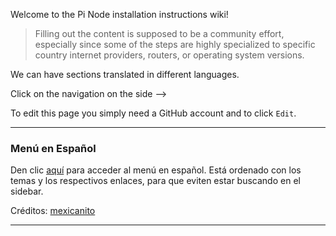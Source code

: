 Welcome to the Pi Node installation instructions wiki!

> Filling out the content is supposed to be a community effort, especially since some of the steps are highly specialized to specific country internet providers, routers, or operating system versions.

We can have sections translated in different languages. 

Click on the navigation on the side -->

To edit this page you simply need a GitHub account and to click `Edit`.

---------------------------------------------------------------------------------
### Menú en Español

Den clic [aquí](https://github.com/pi-node/instructions/wiki/(ES)-====-SPANISH-====) para acceder al menú en español. Está ordenado con los temas y los respectivos enlaces, para que eviten estar buscando en el sidebar.

Créditos: [mexicanito](https://github.com/mexicanito)

---------------------------------------------------------------------------------




